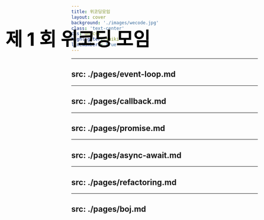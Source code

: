 ```yaml
---
title: 위코딩모임
layout: cover
background: './images/wecode.jpg'
class: 'text-center'
css: unocss
highlighter: shiki
lineNumbers: true
---
```


<h2 class="top-left">제 1 회 위코딩 모임</h2>

<style>
.top-left {
  position: absolute;
  top: 50px;
  left: 50px;
  font-size: 50px;
  color: black;
}
</style>

---
src: ./pages/event-loop.md
---

---
src: ./pages/callback.md
---

---
src: ./pages/promise.md
---

---
src: ./pages/async-await.md
---

---
src: ./pages/refactoring.md
---

---
src: ./pages/boj.md
---
